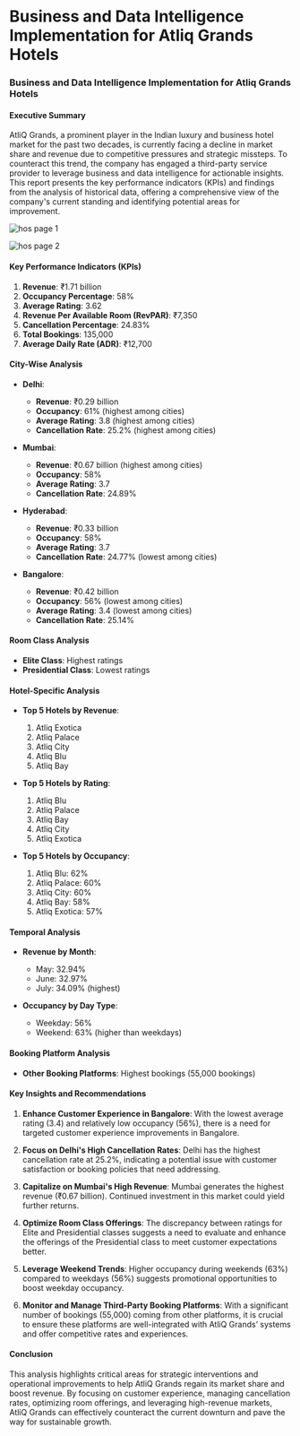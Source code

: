 # Business and Data Intelligence Implementation for Atliq Grands Hotels

### Business and Data Intelligence Implementation for Atliq Grands Hotels

#### Executive Summary
AtliQ Grands, a prominent player in the Indian luxury and business hotel market for the past two decades, is currently facing a decline in market share and revenue due to competitive pressures and strategic missteps. To counteract this trend, the company has engaged a third-party service provider to leverage business and data intelligence for actionable insights. This report presents the key performance indicators (KPIs) and findings from the analysis of historical data, offering a comprehensive view of the company's current standing and identifying potential areas for improvement.

![hos page 1](https://github.com/Fahmida454/Atliq-Grands-Hotel-Performance-Analysis-Report/assets/136923833/ee16aa2d-9efb-4258-bafa-6e198c5ab362)

![hos page 2](https://github.com/Fahmida454/Atliq-Grands-Hotel-Performance-Analysis-Report/assets/136923833/e8eaa8e7-1d4e-4826-a18d-a4094defa2f9)



#### Key Performance Indicators (KPIs)
1. **Revenue**: ₹1.71 billion
2. **Occupancy Percentage**: 58%
3. **Average Rating**: 3.62
4. **Revenue Per Available Room (RevPAR)**: ₹7,350
5. **Cancellation Percentage**: 24.83%
6. **Total Bookings**: 135,000
7. **Average Daily Rate (ADR)**: ₹12,700

#### City-Wise Analysis
- **Delhi**:
  - **Revenue**: ₹0.29 billion
  - **Occupancy**: 61% (highest among cities)
  - **Average Rating**: 3.8 (highest among cities)
  - **Cancellation Rate**: 25.2% (highest among cities)

- **Mumbai**:
  - **Revenue**: ₹0.67 billion (highest among cities)
  - **Occupancy**: 58%
  - **Average Rating**: 3.7
  - **Cancellation Rate**: 24.89%

- **Hyderabad**:
  - **Revenue**: ₹0.33 billion
  - **Occupancy**: 58%
  - **Average Rating**: 3.7
  - **Cancellation Rate**: 24.77% (lowest among cities)

- **Bangalore**:
  - **Revenue**: ₹0.42 billion
  - **Occupancy**: 56% (lowest among cities)
  - **Average Rating**: 3.4 (lowest among cities)
  - **Cancellation Rate**: 25.14%

#### Room Class Analysis
- **Elite Class**: Highest ratings
- **Presidential Class**: Lowest ratings

#### Hotel-Specific Analysis
- **Top 5 Hotels by Revenue**:
  1. Atliq Exotica
  2. Atliq Palace
  3. Atliq City
  4. Atliq Blu
  5. Atliq Bay

- **Top 5 Hotels by Rating**:
  1. Atliq Blu
  2. Atliq Palace
  3. Atliq Bay
  4. Atliq City
  5. Atliq Exotica

- **Top 5 Hotels by Occupancy**:
  1. Atliq Blu: 62%
  2. Atliq Palace: 60%
  3. Atliq City: 60%
  4. Atliq Bay: 58%
  5. Atliq Exotica: 57%

#### Temporal Analysis
- **Revenue by Month**:
  - May: 32.94%
  - June: 32.97%
  - July: 34.09% (highest)

- **Occupancy by Day Type**:
  - Weekday: 56%
  - Weekend: 63% (higher than weekdays)

#### Booking Platform Analysis
- **Other Booking Platforms**: Highest bookings (55,000 bookings)

#### Key Insights and Recommendations
1. **Enhance Customer Experience in Bangalore**: With the lowest average rating (3.4) and relatively low occupancy (56%), there is a need for targeted customer experience improvements in Bangalore.

2. **Focus on Delhi's High Cancellation Rates**: Delhi has the highest cancellation rate at 25.2%, indicating a potential issue with customer satisfaction or booking policies that need addressing.

3. **Capitalize on Mumbai's High Revenue**: Mumbai generates the highest revenue (₹0.67 billion). Continued investment in this market could yield further returns.

4. **Optimize Room Class Offerings**: The discrepancy between ratings for Elite and Presidential classes suggests a need to evaluate and enhance the offerings of the Presidential class to meet customer expectations better.

5. **Leverage Weekend Trends**: Higher occupancy during weekends (63%) compared to weekdays (56%) suggests promotional opportunities to boost weekday occupancy.

6. **Monitor and Manage Third-Party Booking Platforms**: With a significant number of bookings (55,000) coming from other platforms, it is crucial to ensure these platforms are well-integrated with AtliQ Grands’ systems and offer competitive rates and experiences.

#### Conclusion
This analysis highlights critical areas for strategic interventions and operational improvements to help AtliQ Grands regain its market share and boost revenue. By focusing on customer experience, managing cancellation rates, optimizing room offerings, and leveraging high-revenue markets, AtliQ Grands can effectively counteract the current downturn and pave the way for sustainable growth.
